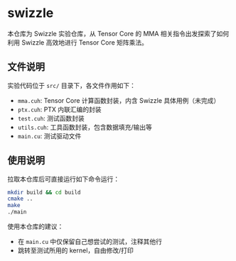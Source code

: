 # swizzle

本仓库为 Swizzle 实验仓库，从 Tensor Core 的 MMA 相关指令出发探索了如何利用 Swizzle 高效地进行 Tensor Core 矩阵乘法。

## 文件说明

实验代码位于 `src/` 目录下，各文件作用如下：

- `mma.cuh`: Tensor Core 计算函数封装，内含 Swizzle 具体用例（未完成）
- `ptx.cuh`: PTX 内联汇编的封装
- `test.cuh`: 测试函数封装
- `utils.cuh`: 工具函数封装，包含数据填充/输出等
- `main.cu`: 测试驱动文件

## 使用说明
拉取本仓库后可直接运行如下命令运行：
```sh
mkdir build && cd build
cmake ..
make 
./main
```

使用本仓库的建议：

- 在 `main.cu` 中仅保留自己想尝试的测试，注释其他行
- 跳转至测试所用的 kernel，自由修改/打印

